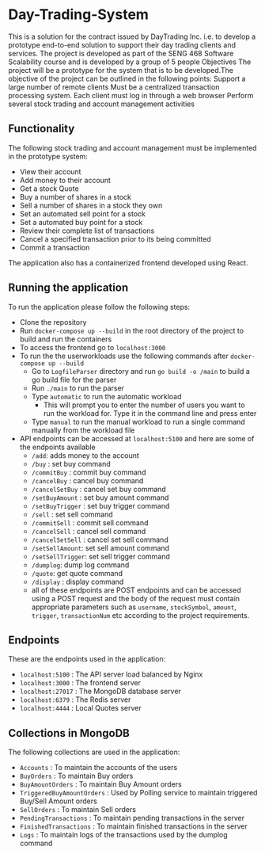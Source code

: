 # Day-Trading-System
This is a  solution for the contract issued by DayTrading Inc. i.e. to develop a prototype end-to-end solution to support their day trading clients and services. The project is developed as part of the SENG 468 Software Scalability course and is developed by a group of 5 people 
Objectives
The project will be a prototype for the system that is to be developed.The objective of the project can be outlined in the following points:
Support a large number of remote clients
Must be a  centralized transaction processing system.
Each client must log in through a web browser 
Perform several stock trading and account management activities 

## Functionality
The following stock trading and account management must be implemented in the prototype system:
* View their account
* Add money to their account
* Get a stock Quote
* Buy a number of shares in a stock
* Sell a number of shares in a stock they own
* Set an automated sell point for a stock
* Set a automated buy point for a stock
* Review their complete list of transactions
* Cancel a specified transaction prior to its being committed
* Commit a transaction

The application also has a containerized frontend developed using React.

## Running the application
To run the application please follow the following steps:
* Clone the repository
* Run ```docker-compose up --build``` in the root directory of the project to build and run the containers
* To access the frontend go to ```localhost:3000```
* To run the the userworkloads use the following commands after ```docker-compose up --build```
    * Go to ```LogfileParser``` directory and run ```go build -o /main``` to build a go build file for the parser 
    * Run ```./main``` to run the parser
    * Type ```automatic``` to run the automatic workload
        * This will prompt you to enter the number of users you want to run the workload for. Type it in the command line and press enter
    * Type ```manual``` to run the manual workload to run a single command manually from the workload file
* API endpoints can be accessed at ```localhost:5100``` and here are some of the endpoints available 
    * ```/add```: adds money to the account
	* ```/buy``` : set buy command
	* ```/commitBuy``` : commit buy command
	* ```/cancelBuy``` : cancel buy command
	* ```/cancelSetBuy``` : cancel set buy command
	* ```/setBuyAmount``` : set buy amount command
	* ```/setBuyTrigger``` : set buy trigger command
	* ```/sell``` : set sell command
	* ```/commitSell``` : commit sell command
	* ```/cancelSell``` : cancel sell command
	* ```/cancelSetSell``` : cancel set sell command
	* ```/setSellAmount```: set sell amount command
	* ```/setSellTrigger```: set sell trigger command
	* ```/dumplog```: dump log command
	* ```/quote```:  get quote command
	* ```/display``` : display command
    * all of these endpoints are POST endpoints and can be accessed using a POST request and the body of the request must contain appropriate parameters such as ```username```, ```stockSymbol```, ```amount```, ```trigger```, ```transactionNum``` etc according to the project requirements.

 ## Endpoints
These are the endpoints used in the application:
* ```localhost:5100``` : The API server load balanced by Nginx
* ```localhost:3000``` : The frontend server
* ```localhost:27017``` : The MongoDB database server
* ```localhost:6379``` : The Redis server
* ```localhost:4444``` : Local Quotes server

## Collections in MongoDB
The following collections are used in the application:
* ```Accounts``` : To maintain the accounts of the users
* ```BuyOrders``` : To maintain Buy orders
* ```BuyAmountOrders``` : To maintain Buy Amount orders
* ```TriggeredBuyAmountOrders``` : Used by Polling service to maintain triggered Buy/Sell Amount orders 
* ```SellOrders``` :  To maintain Sell orders
* ```PendingTransactions``` : To maintain pending transactions in the server
* ```FinishedTransactions``` : To maintain finished transactions in the server
* ```Logs``` : To maintain logs of the transactions used by the dumplog command


